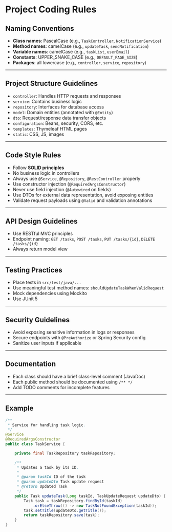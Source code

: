 # Project Coding Rules

## Naming Conventions

- **Class names**: PascalCase (e.g., `TaskController`, `NotificationService`)
- **Method names**: camelCase (e.g., `updateTask`, `sendNotification`)
- **Variable names**: camelCase (e.g., `taskList`, `userEmail`)
- **Constants**: UPPER_SNAKE_CASE (e.g., `DEFAULT_PAGE_SIZE`)
- **Packages**: all lowercase (e.g., `controller`, `service`, `repository`)

---

## Project Structure Guidelines

- `controller`: Handles HTTP requests and responses
- `service`: Contains business logic
- `repository`: Interfaces for database access
- `model`: Domain entities (annotated with `@Entity`)
- `dto`: Request/response data transfer objects
- `configuration`: Beans, security, CORS, etc.
- `templates`: Thymeleaf HTML pages
- `static`: CSS, JS, images

---

## Code Style Rules

- Follow **SOLID principles**
- No business logic in controllers
- Always use `@Service`, `@Repository`, `@RestController` properly
- Use constructor injection (`@RequiredArgsConstructor`)
- Never use field injection (`@Autowired` on fields)
- Use DTOs for external data representation, avoid exposing entities
- Validate request payloads using `@Valid` and validation annotations

---

## API Design Guidelines

- Use RESTful MVC principles
- Endpoint naming: `GET /tasks`, `POST /tasks`, `PUT /tasks/{id}`, `DELETE /tasks/{id}`
- Always return model view

---

## Testing Practices

- Place tests in `src/test/java/...`
- Use meaningful test method names: `shouldUpdateTaskWhenValidRequest`
- Mock dependencies using Mockito
- Use JUnit 5

---

## Security Guidelines

- Avoid exposing sensitive information in logs or responses
- Secure endpoints with `@PreAuthorize` or Spring Security config
- Sanitize user inputs if applicable

---

## Documentation

- Each class should have a brief class-level comment (JavaDoc)
- Each public method should be documented using `/** */`
- Add TODO comments for incomplete features

---

## Example

```java
/**
 * Service for handling task logic.
 */
@Service
@RequiredArgsConstructor
public class TaskService {

    private final TaskRepository taskRepository;

    /**
     * Updates a task by its ID.
     *
     * @param taskId ID of the task
     * @param updateDto Task update request
     * @return Updated Task
     */
    public Task updateTask(Long taskId, TaskUpdateRequest updateDto) {
        Task task = taskRepository.findById(taskId)
            .orElseThrow(() -> new TaskNotFoundException(taskId));
        task.setTitle(updateDto.getTitle());
        return taskRepository.save(task);
    }
}
```